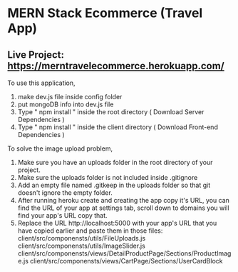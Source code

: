 # MERN Stack Ecommerce (Travel App)

## Live Project: https://merntravelecommerce.herokuapp.com/

To use this application, 

1. make dev.js file inside config folder 
2. put mongoDB info into dev.js file 
3. Type  " npm install " inside the root directory  ( Download Server Dependencies ) 
4. Type " npm install " inside the client directory ( Download Front-end Dependencies )


To solve the image upload problem,

1. Make sure you have an uploads folder in the root directory of your project.
2. Make sure the uploads folder is not included inside .gitignore
3. Add an empty file named .gitkeep in the uploads folder so that git doesn't ignore the empty folder.
4. After running heroku create and creating the app copy it's URL,  you can find the URL of your app at settings tab,  scroll down to domains you will find your app's URL copy that.
5. Replace the URL http://localhost:5000 with your app's URL that you have copied earlier and paste them in those files:
   client/src/componensts/utils/FileUploads.js
   client/src/componensts/utils/ImageSlider.js
   client/src/componensts/views/DetailProductPage/Sections/ProductImage.js
   client/src/componensts/views/CartPage/Sections/UserCardBlock
